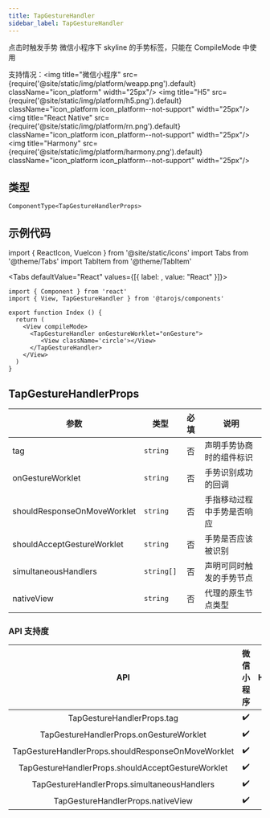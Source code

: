 ```yaml
---
title: TapGestureHandler
sidebar_label: TapGestureHandler
---
```


点击时触发手势
微信小程序下 skyline 的手势标签，只能在 CompileMode 中使用

支持情况：<img title="微信小程序" src={require('@site/static/img/platform/weapp.png').default} className="icon_platform" width="25px"/> <img title="H5" src={require('@site/static/img/platform/h5.png').default} className="icon_platform icon_platform--not-support" width="25px"/> <img title="React Native" src={require('@site/static/img/platform/rn.png').default} className="icon_platform icon_platform--not-support" width="25px"/> <img title="Harmony" src={require('@site/static/img/platform/harmony.png').default} className="icon_platform icon_platform--not-support" width="25px"/>

## 类型

```tsx
ComponentType<TapGestureHandlerProps>
```

## 示例代码

import { ReactIcon, VueIcon } from '@site/static/icons'
import Tabs from '@theme/Tabs'
import TabItem from '@theme/TabItem'

<Tabs
  defaultValue="React"
  values={[{ label: <ReactIcon />, value: "React" }]}>
<TabItem value="React">

```tsx
import { Component } from 'react'
import { View, TapGestureHandler } from '@tarojs/components'

export function Index () {
  return (
    <View compileMode>
      <TapGestureHandler onGestureWorklet="onGesture">
         <View className='circle'></View>
      </TapGestureHandler>
    </View>
  )
}
```
</TabItem>
</Tabs>

## TapGestureHandlerProps

| 参数 | 类型 | 必填 | 说明 |
| --- | --- | :---: | --- |
| tag | `string` | 否 | 声明手势协商时的组件标识 |
| onGestureWorklet | `string` | 否 | 手势识别成功的回调 |
| shouldResponseOnMoveWorklet | `string` | 否 | 手指移动过程中手势是否响应 |
| shouldAcceptGestureWorklet | `string` | 否 | 手势是否应该被识别 |
| simultaneousHandlers | `string[]` | 否 | 声明可同时触发的手势节点 |
| nativeView | `string` | 否 | 代理的原生节点类型 |

### API 支持度

| API | 微信小程序 | H5 | React Native | Harmony |
| :---: | :---: | :---: | :---: | :---: |
| TapGestureHandlerProps.tag | ✔️ |  |  |  |
| TapGestureHandlerProps.onGestureWorklet | ✔️ |  |  |  |
| TapGestureHandlerProps.shouldResponseOnMoveWorklet | ✔️ |  |  |  |
| TapGestureHandlerProps.shouldAcceptGestureWorklet | ✔️ |  |  |  |
| TapGestureHandlerProps.simultaneousHandlers | ✔️ |  |  |  |
| TapGestureHandlerProps.nativeView | ✔️ |  |  |  |
